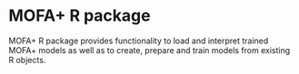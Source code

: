 # MOFA+ R package

MOFA+ R package provides functionality to load and interpret trained MOFA+ models as well as to create, prepare and train models from existing R objects.
